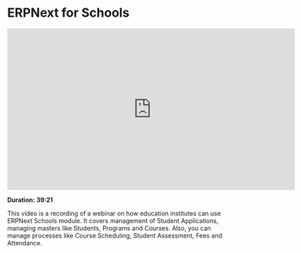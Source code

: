 # ERPNext for Schools

<iframe width="660" height="371" src="https://www.youtube.com/embed/_fjFnEjvGt8" frameborder="0" allowfullscreen></iframe>

**Duration: 39:21**

This video is a recording of a webinar on how education institutes can use ERPNext Schools module. It covers management of Student Applications, managing masters like Students, Programs and Courses. Also, you can manage processes like Course Scheduling, Student Assessment, Fees and Attendance.
